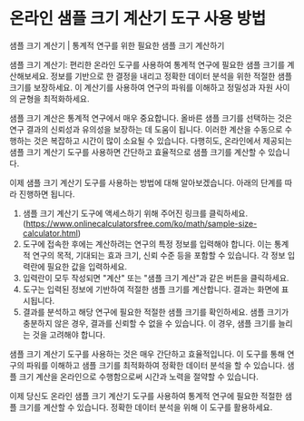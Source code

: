 온라인 샘플 크기 계산기 도구 사용 방법
======================

샘플 크기 계산기 | 통계적 연구를 위한 필요한 샘플 크기 계산하기

샘플 크기 계산기: 편리한 온라인 도구를 사용하여 통계적 연구에 필요한 샘플 크기를 계산해보세요. 정보를 기반으로 한 결정을 내리고 정확한 데이터 분석을 위한 적절한 샘플 크기를 보장하세요. 이 계산기를 사용하여 연구의 파워를 이해하고 정밀성과 자원 사이의 균형을 최적화하세요.

샘플 크기 계산은 통계적 연구에서 매우 중요합니다. 올바른 샘플 크기를 선택하는 것은 연구 결과의 신뢰성과 유의성을 보장하는 데 도움이 됩니다. 이러한 계산을 수동으로 수행하는 것은 복잡하고 시간이 많이 소요될 수 있습니다. 다행히도, 온라인에서 제공되는 샘플 크기 계산기 도구를 사용하면 간단하고 효율적으로 샘플 크기를 계산할 수 있습니다.

이제 샘플 크기 계산기 도구를 사용하는 방법에 대해 알아보겠습니다. 아래의 단계를 따라 진행하면 됩니다.

1. 샘플 크기 계산기 도구에 액세스하기 위해 주어진 링크를 클릭하세요. (<https://www.onlinecalculatorsfree.com/ko/math/sample-size-calculator.html>)
2. 도구에 접속한 후에는 계산하려는 연구의 특정 정보를 입력해야 합니다. 이는 통계적 연구의 목적, 기대되는 효과 크기, 신뢰 수준 등을 포함할 수 있습니다. 각 정보 입력란에 필요한 값을 입력하세요.
3. 입력란이 모두 작성되면 "계산" 또는 "샘플 크기 계산"과 같은 버튼을 클릭하세요.
4. 도구는 입력된 정보에 기반하여 적절한 샘플 크기를 계산합니다. 결과는 화면에 표시됩니다.
5. 결과를 분석하고 해당 연구에 필요한 적절한 샘플 크기를 확인하세요. 샘플 크기가 충분하지 않은 경우, 결과를 신뢰할 수 없을 수 있습니다. 이 경우, 샘플 크기를 늘리는 것을 고려해야 합니다.

샘플 크기 계산기 도구를 사용하는 것은 매우 간단하고 효율적입니다. 이 도구를 통해 연구의 파워를 이해하고 샘플 크기를 최적화하여 정확한 데이터 분석을 할 수 있습니다. 샘플 크기 계산을 온라인으로 수행함으로써 시간과 노력을 절약할 수 있습니다.

이제 당신도 온라인 샘플 크기 계산기 도구를 사용하여 통계적 연구에 필요한 적절한 샘플 크기를 계산할 수 있습니다. 정확한 데이터 분석을 위해 이 도구를 활용하세요.